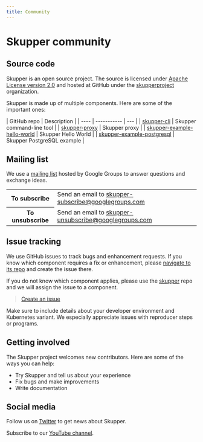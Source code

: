 ```yaml
---
title: Community
---
```


# Skupper community

## Source code

Skupper is an open source project.  The source is licensed under
[Apache License version
2.0](https://www.apache.org/licenses/LICENSE-2.0) and hosted at GitHub
under the [skupperproject](https://github.com/skupperproject)
organization.

Skupper is made up of multiple components.  Here are some of the
important ones:

| GitHub repo | Description |
| ---- | ----------- | --- |
| [skupper-cli](https://github.com/skupperproject/skupper-cli) | Skupper command-line tool |
| [skupper-proxy](https://github.com/skupperproject/skupper-proxy) | Skupper proxy |
| [skupper-example-hello-world](https://github.com/skupperproject/skupper-example-hello-world) | Skupper Hello World |
| [skupper-example-postgresql](https://github.com/skupperproject/skupper-example-postgresql) | Skupper PostgreSQL example |

## Mailing list

We use a [mailing
list](https://groups.google.com/forum/#!forum/skupper) hosted by
Google Groups to answer questions and exchange ideas.

<table>
  <tr>
    <th>To subscribe</th><td>Send an email to <a href="mailto:skupper-subscribe@googlegroups.com">skupper-subscribe@googlegroups.com</a></td>
  </tr>
  <tr>
    <th>To unsubscribe</th><td>Send an email to <a href="mailto:skupper-unsubscribe@googlegroups.com">skupper-unsubscribe@googlegroups.com</a></td>
  </tr>
</table>

## Issue tracking

We use GitHub issues to track bugs and enhancement requests.  If you
know which component requires a fix or enhancement, please [navigate
to its repo](https://github.com/skupperproject) and create the issue
there.

If you do not know which component applies, please use the
[skupper](https://github.com/skupperproject/skupper) repo and we will
assign the issue to a component.

> [Create an issue](https://github.com/skupperproject/skupper/issues/new)

Make sure to include details about your developer environment and
Kubernetes variant.  We especially appreciate issues with reproducer
steps or programs.

## Getting involved

The Skupper project welcomes new contributors.  Here are some of the
ways you can help:

 - Try Skupper and tell us about your experience
 - Fix bugs and make improvements
 - Write documentation

<!-- ## Wiki -->
<!-- https://github.com/skupperproject/skupper/wiki -->

## Social media

Follow us on [Twitter](https://twitter.com/SkupperIO) to get news
about Skupper.

Subscribe to our [YouTube
channel](https://www.youtube.com/channel/UCQxHN2Qq8koCatcmKCJ4OEA).
